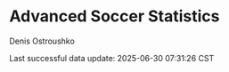 # Advanced Soccer Statistics
Denis Ostroushko

<!-- gfm -->

Last successful data update: 2025-06-30 07:31:26 CST
